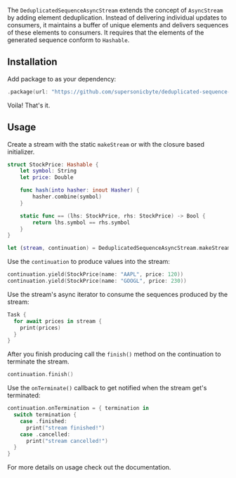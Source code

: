 The `DeduplicatedSequenceAsyncStream` extends the concept of `AsyncStream` by adding element deduplication. Instead of delivering individual updates to consumers, it maintains a buffer of unique elements and delivers sequences of these elements to consumers. It requires that the elements of the generated sequence conform to `Hashable`.


## Installation
Add package to as your dependency:
```swift
.package(url: "https://github.com/supersonicbyte/deduplicated-sequence-async-stream", branch: "main")
```
Voila! That's it.

## Usage
Create a stream with the static `makeStream` or with the closure based initializer.

```swift
struct StockPrice: Hashable {
    let symbol: String
    let price: Double

    func hash(into hasher: inout Hasher) {
        hasher.combine(symbol)
    }

    static func == (lhs: StockPrice, rhs: StockPrice) -> Bool {
        return lhs.symbol == rhs.symbol
    }
}

let (stream, continuation) = DeduplicatedSequenceAsyncStream.makeStream(of: StockPrice.self)
```

Use the `continuation` to produce values into the stream:
```swift
continuation.yield(StockPrice(name: "AAPL", price: 120))
continuation.yield(StockPrice(name: "GOOGL", price: 230))
```
Use the stream's async iterator to consume the sequences produced by the stream:
```swift
Task {
  for await prices in stream {
    print(prices)
  }
}
```
After you finish producing call the `finish()` method on the continuation to terminate the stream.
```swift
continuation.finish()
```

Use the `onTerminate()` callback to get notified when the stream get's terminated:
```swift
continuation.onTermination = { termination in 
  switch termination {
    case .finished:
      print("stream finished!")
    case .cancelled:
      print("stream cancelled!")
  }
}
```

For more details on usage check out the documentation.
